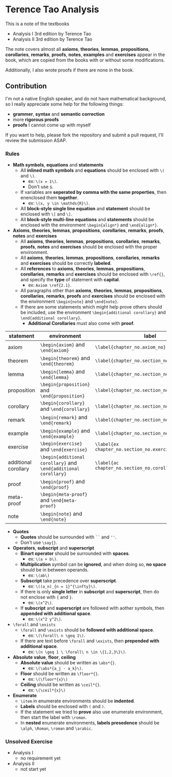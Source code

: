 # Terence Tao Analysis

This is a note of the textbooks

- Analysis I 3rd edition by Terence Tao
- Analysis II 3rd edition by Terence Tao

The note covers almost all **axioms**, **theories**, **lemmas**, **propositions**, **corollaries**, **remarks**, **proofs**, **notes**, **examples** and **exercises** appear in the book, which are copied from the books with or without some modifications.

Additionally, I also wrote proofs if there are none in the book.

## Contribution

I'm not a native English speaker, and do not have mathematical background, so I really appreciate some help for the following things:

- **grammer**, **syntax** and **semantic correction**
- more **rigorous proofs**
- **proofs** I cannot come up with myself

If you want to help, please fork the repository and submit a pull request, I'll review the submission ASAP.

### Rules

- **Math symbols**, **equations** and **statements**
  - All **inlined math symbols** and **equations** should be enclosed with `\(` and `\)`.
    - ex: `\(x = 1\)`.
    - Don't use `$`.
  - If variables are **seperated by comma with the same properties**, then enenclosed them **together**.
    - ex: `\(x, y \in \mathds{R}\)`.
  - All **block-style single line equation** and **statement** should be enclosed with `\[` and `\]`.
  - All **block-style multi-line equations** and **statements** should be enclosed with the environment `\begin{align*}` and `\end{align*}`.
- **Axioms**, **theories**, **lemmas**, **propositions**, **corollaries**, **remarks**, **proofs**, **notes** and **exercises**
  - All **axioms**, **theories**, **lemmas**, **propositions**, **corollaries**, **remarks**, **proofs**, **notes** and **exercises** should be enclosed with the proper environment.
  - All **axioms**, **theories**, **lemmas**, **propositions**, **corollaries**, **remarks** and **exercises** should be correctly **labeled**.
  - All **references** to **axioms**, **theories**, **lemmas**, **propositions**, **corollaries**, **remarks** and **exercises** should be enclosed with `\ref{}`, and specify the **type** of statement with **capital**.
    - ex: `Axiom \ref{2.1}`.
  - All paragraphs other than **axioms**, **theories**, **lemmas**, **propositions**, **corollaries**, **remarks**, **proofs** and **exercises** should be enclosed with the environment `\begin{note}` and `\end{note}`.
  - If there are some statements which might help prove others should be included, use the environment `\begin{additional corollary}` and `\end{additional corollary}`.
    - **Additional Corollaries** must also come with **proof**.

|statement|environment|label|
|-|-|-|
|axiom|`\begin{axiom}` and `\end{axiom}`|`\label{chapter_no.axiom_no}`|
|theorem|`\begin{theorem}` and `\end{theorem}`|`\label{chapter_no.section_no.statement_no}`|
|lemma|`\begin{lemma}` and `\end{lemma}`|`\label{chapter_no.section_no.statement_no}`|
|proposition|`\begin{proposition}` and `\end{proposition}`|`\label{chapter_no.section_no.statement_no}`|
|corollary|`\begin{corollary}` and `\end{corollary}`|`\label{chapter_no.section_no.statement_no}`|
|remark|`\begin{remark}` and `\end{remark}`|`\label{chapter_no.section_no.statement_no}`|
|example|`\begin{example}` and `\end{example}`|`\label{chapter_no.section_no.statement_no}`|
|exercise|`\begin{exercise}` and `\end{exercise}`|`\label{ex chapter_no.section_no.exercise_no}`|
|additional corollary|`\begin{additional corollary}` and `\end{additional corollary}`|`\label{ac chapter_no.section_no.corollary_no}`|
|proof|`\begin{proof}` and `\end{proof}`||
|meta-proof|`\begin{meta-proof}` and `\end{meta-proof}`||
|note|`\begin{note}` and `\end{note}`||

- **Quotes**
  - **Quotes** should be surrounded with ``` `` ``` and `''`.
  - Don't use `\say{}`.
- **Operators**, **subscript** and **superscript**
  - **Binart operator** should be surrounded with **spaces**.
    - ex: `\(a + b\)`.
  - **Multiplication** symbol can be **ignored**, and when doing so, **no space** should be in between operands.
    - ex: `\(ab\)`
  - **Subscript** take precedence over **superscript**.
    - ex: `\((a_n)_{n = 1}^{\infty}\)`.
  - If there is only **single letter** in **subscript** and **superscript**, then do not enclose with `{` and `}`.
    - ex: `\(x^2\)`.
  - If **subscript** and **superscript** are followed with aother symbols, then **appended with additional space**.
    - ex: `\(x^2 y^2\)`.
- `\forall` and `\exists`
  - `\forall` and `\exists` should be **followed with additional space**.
    - ex: `\(\forall\ n \geq 1\)`.
  - If there are text before `\forall` and `\exists`, then **prepended with additional space**.
    - ex: `\(n \geq 1 \ \forall\ n \in \{1,2,3\}\)`.
- **Absolute value**, **floor**, **ceiling**
  - **Absolute value** should be written as `\abs*{}`.
    - ex: `\(\abs*{a_j - a_k}\)`.
  - **Floor** should be written as `\floor*{}`.
    - ex: `\(\floor*{x}\)`
  - **Ceiling** should be written as `\ceil*{}`.
    - ex: `\(\ceil*{x}\)`
- **Enumerate**
  - `\item` in enumerate environments should be **indented**.
  - **Labels** should be enclosed with `(` and `)`.
  - If the statement we tried to **prove** also use enumerate environment, then start the label with `\roman`.
  - In **nested** enumerate environments, **labels presedence** should be `\alph`, `\Roman`, `\roman` and `\arabic`.

### Unsolved Exercise

- Analysis I
  - no requirement yet
- Analysis II
  - not start yet
